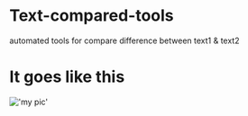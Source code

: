 # Text-compared-tools
automated tools for compare difference between text1 &amp; text2

# It goes like this
!['my pic'](screenshots.png)
